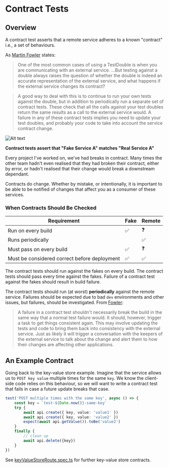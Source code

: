 # Contract Tests

## Overview

A contract test asserts that a remote service adheres to a known "contract" i.e., a set of behaviours. 

As [Martin Fowler](https://martinfowler.com/bliki/ContractTest.html) states:

> One of the most common cases of using a TestDouble is when you are communicating with an external service. ...But testing against a double always raises the question of whether the double is indeed an accurate representation of the external service, and what happens if the external service changes its contract?

> A good way to deal with this is to continue to run your own tests against the double, but in addition to periodically run a separate set of contract tests. These check that all the calls against your test doubles return the same results as a call to the external service would. A failure in any of these contract tests implies you need to update your test doubles, and probably your code to take into account the service contract change.

![Alt text](./assets/contract-alignment.png "Contract tests assert that \"Fake Service A\" matches \"Real Service A\"")

**Contract tests assert that "Fake Service A" matches "Real Service A"**

Every project I've worked on, we've had breaks in contract. Many times the other team hadn't even realised that they had broken their contract, either by error, or hadn't realised that their change would break a downstream dependant. 

Contracts do change. Whether by mistake, or intentionally, it is important to be able to be notified of changes that affect you as a consumer of these services. 

### When Contracts Should Be Checked

| Requirement                                   | Fake   | Remote |
|-----------------------------------------------|--------|--------|
| Run on every build                            | ✅     | ❓       |
| Runs periodically                             |        | ✅       |
| Must pass on every build                      | ✅     | ❓       |
| Must be considered correct before deployment  | ✅     | ✅       |




The contract tests should run against the fakes on every build. The contract tests should pass every time against the fakes. Failure of a contract test against the fakes should result in build failure.

The contract tests should run (at worst) __periodically__ against the remote service. Failures should be expected due to bad `dev` environments and other issues, but failures, should be investigated. From [Fowler](https://martinfowler.com/bliki/ContractTest.html):

> A failure in a contract test shouldn't necessarily break the build in the same way that a normal test failure would. It should, however, trigger a task to get things consistent again. This may involve updating the tests and code to bring them back into consistency with the external service. Just as likely it will trigger a conversation with the keepers of the external service to talk about the change and alert them to how their changes are affecting other applications.


## An Example Contract

Going back to the key-value store example. Imagine that the service allows us to `POST key value` multiple times for the same `key`. We know the client-side code relies on this behaviour, so we will want to write a contract test that fails in case a future update breaks that case.

```typescript
test('POST multiple times with the same key', async () => {
    const key = `test-${Date.now()}-same-key`
    try {
        await api.create({ key, value: 'value1' })
        await api.create({ key, value: 'value2' })
        expect(await api.getValue()).toBe('value2')
    }
    finally {
        // clean up
        await api.delete({key})
    }
})
```

See [keyValueStoreRoute.spec.ts](https://github.com/ilikejames/fakehost/blob/master/packages/rest/test-fake-svc/src/keyValueStoreRoute.spec.ts) for further key-value store contracts. 



